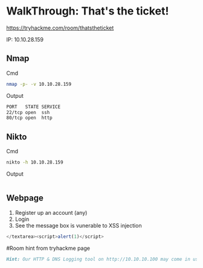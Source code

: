 # WalkThrough: That's the ticket!
https://tryhackme.com/room/thatstheticket

IP: 10.10.28.159

## Nmap 
Cmd
```bash
nmap -p- -v 10.10.28.159
```
Output
```bash
PORT   STATE SERVICE
22/tcp open  ssh
80/tcp open  http
```

## Nikto 
Cmd
```bash
nikto -h 10.10.28.159
```

Output
```bash

```


## Webpage


1. Register up an account (any)
2. Login
3. See the message box is vunerable to XSS injection
```js
</textarea><script>alert(1)</script>
```

#Room hint from tryhackme page
```markdown
Hint: Our HTTP & DNS Logging tool on http://10.10.10.100 may come in useful!
```
